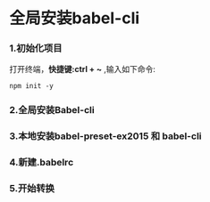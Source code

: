# 全局安装babel-cli

### 1.初始化项目
打开终端，**快捷键:ctrl + ~** ,输入如下命令:

```
npm init -y
```

### 2.全局安装Babel-cli
### 3.本地安装babel-preset-ex2015 和 babel-cli
### 4.新建.babelrc
### 5.开始转换 